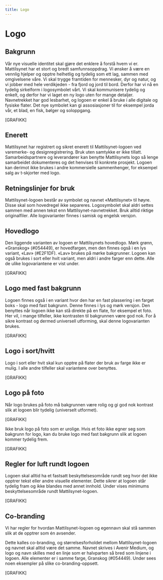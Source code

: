 ```yaml
---
title: Logo
---
```


# Logo

## Bakgrunn
Vår nye visuelle identitet skal gjøre det enklere å forstå hvem vi er. Mattilsynet har et stort og bredt samfunnsoppdrag. Vi ønsker å være en vennlig hjelper og opptre helhetlig og tydelig som ett lag, sammen med omgivelsene våre. Vi skal trygge framtiden for mennesker, dyr og natur, og vi jobber med hele verdikjeden - fra fjord og jord til bord. Derfor har vi nå en tydelig sirkelform i logosymbolet vårt.
Vi skal kommunisere tydelig og enkelt, og derfor har vi laget en ny logo uten for mange detaljer. Navnetrekket har god lesbarhet, og logoen er enkel å bruke i alle digitale og fysiske flater. Det nye symbolet kan gi assosiasjoner til for eksempel jorda vår, et blad, en fisk, bølger og soloppgang.

[GRAFIKK]

## Enerett
Mattilsynet har registrert og sikret enerett til Mattilsynet-logoen ved varemerke- og designregistrering. Bruk uten samtykke er ikke tillatt. Samarbeidspartnere og leverandører kan benytte Mattilsynets logo så lenge samarbeidet dokumenteres og det henvises til konkrete prosjekt. Logoen kan derimot ikke brukes i andre kommersielle sammenhenger, for eksempel salg av t-skjorter med logo.

## Retningslinjer for bruk
Mattilsynet-logoen består av symbolet og navnet «Mattilsynet» til høyre. Disse skal som hovedregel ikke separeres. Logosymbolet skal aldri settes sammen med annen tekst enn Mattilsynet-navnetrekket. Bruk alltid riktige originalfiler. Alle logovarianter finnes i samisk og engelsk versjon.

## Hovedlogo
Den liggende varianten av logoen er Mattilsynets hovedlogo. Mørk grønn, «Granskog» (#054449), er hovedfargen, men den finnes også i en lys variant, «Lav» (#E2F1DF). «Lav» brukes på mørke bakgrunner. Logoen kan også brukes i sort eller hvit variant, men aldri i andre farger enn dette. Alle de ulike logovariantene er vist under.

[GRAFIKK]

## Logo med fast bakgrunn
Logoen finnes også i en variant hvor den har en fast plassering i en farget boks - logo med fast bakgrunn. Denne finnes i lys og mørk versjon. Den benyttes når logoen ikke kan stå direkte på en flate, for eksempel et foto. Her vil, i mange tilfeller, ikke kontrasten til bakgrunnen være god nok. For å sikre kontrast og dermed universell utforming, skal denne logovarianten brukes.

[GRAFIKK]

## Logo i sort/hvitt
Logo i sort eller hvit skal kun opptre på flater der bruk av farge ikke er mulig. I alle andre tilfeller skal variantene over benyttes.

[GRAFIKK]

## Logo på foto
Når logo brukes på foto må bakgrunnen være rolig og gi god nok kontrast slik at logoen blir tydelig (universelt utformet).

[GRAFIKK]

Ikke bruk logo på foto som er urolige. Hvis et foto ikke egner seg som bakgrunn for logo, kan du bruke logo med fast bakgrunn slik at logoen kommer tydelig frem.

[GRAFIKK]

## Regler for luft rundt logoen
Logoen skal alltid ha et fastsatt beskyttelsesområde rundt seg hvor det ikke opptrer tekst eller andre visuelle elementer. Dette sikrer at logoen står tydelig fram og ikke blandes med annet innhold. Under vises minimums beskyttelsesområde rundt Mattilsynet-logoen. 

[GRAFIKK]



## Co-branding

Vi har regler for hvordan Mattilsynet-logoen og egennavn skal stå sammen slik at de opptrer som én avsender.

Dette kalles co-branding, og størrelsesforholdet mellom Mattilsynet-logoen og navnet skal alltid være det samme. Navnet skrives i Avenir Medium, og logo og navn skilles med en linje som er halvparten så bred som linjene i logoen. Alle elementer er i samme farge, Granskog (#054449). Under sees noen eksempler på slike co-branding-oppsett.

[GRAFIKK]